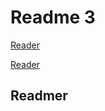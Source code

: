 # Readme 3

<a name="Test 2" href="#"> Reader </a>

<a name="1.2 имена" href="#"> Reader </a>

## Readmer
